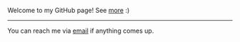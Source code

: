 Welcome to my GitHub page! See [more](https://yx1441.github.io) :)

---

<!-- [![Top Langs](https://github-readme-stats.vercel.app/api/top-langs/?username=yx1441&layout=compact)](https://github.com/anuraghazra/github-readme-stats)-->

You can reach me via [email](mailto:yao.xu@nyu.edu?subject=GitHub) if anything comes up.
